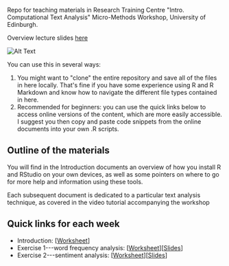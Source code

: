 Repo for teaching materials in Research Training Centre "Intro. Computational Text Analysis" Micro-Methods Workshop, University of Edinburgh.

Overview lecture slides [here](https://docs.google.com/viewer?url=https://raw.githubusercontent.com/cjbarrie/CTA-Ed/main/rtc_CTA_intro.pdf)

![Alt Text](coursebanner.png)

You can use this in several ways:

1. You might want to "clone" the entire repository and save all of the files in here locally. That's fine if you have some experience using R and R Markdown and know how to navigate the different file types contained in here. 
2. Recommended for beginners: you can use the quick links below to access online versions of the content, which are more easily accessible. I suggest you then copy and paste code snippets from the online documents into your own .R scripts.

## Outline of the materials

You will find in the Introduction documents an overview of how you install R and RStudio on your own devices, as well as some pointers on where to go for more help and information using these tools.

Each subsequent document is dedicated to a particular text analysis technique, as covered in the video tutorial accompanying the workshop

## Quick links for each week

- Introduction: \[[Worksheet](https://raw.githack.com/cjbarrie/CTA-Ed/main/00-intro/00-intro.html)\]
- Exercise 1---word frequency analysis: \[[Worksheet](https://raw.githack.com/cjbarrie/CTA-Ed/main/01-word-freq/01-word-freq.html)\]\[[Slides](https://raw.githack.com/cjbarrie/CTA-Ed/main/01-word-freq/01-word-freq-pres.html)\]
- Exercise 2---sentiment analysis: \[[Worksheet](https://raw.githack.com/cjbarrie/CTA-Ed/main/02-sent-analysis/02-sent-analysis.html)\]\[[Slides](https://raw.githack.com/cjbarrie/CTA-Ed/main/02-sent-analysis/02-sent-analysis-pres.html)\]
